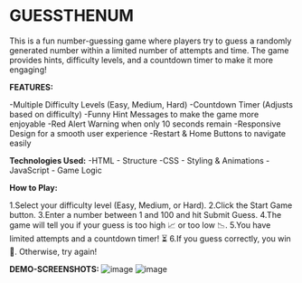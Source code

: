 # GUESSTHENUM

This is a fun number-guessing game where players try to guess a randomly generated number within a limited number of attempts and time. The game provides hints, difficulty levels, and a countdown timer to make it more engaging!

**FEATURES:**

-Multiple Difficulty Levels (Easy, Medium, Hard)
-Countdown Timer (Adjusts based on difficulty)
-Funny Hint Messages to make the game more enjoyable
-Red Alert Warning when only 10 seconds remain
-Responsive Design for a smooth user experience
-Restart & Home Buttons to navigate easily

**Technologies Used:**
-HTML - Structure
-CSS - Styling & Animations
-JavaScript - Game Logic

**How to Play:**

1.Select your difficulty level (Easy, Medium, or Hard).
2.Click the Start Game button.
3.Enter a number between 1 and 100 and hit Submit Guess.
4.The game will tell you if your guess is too high 📈 or too low 📉.
5.You have limited attempts and a countdown timer! ⏳
6.If you guess correctly, you win 🎉. Otherwise, try again!

**DEMO-SCREENSHOTS:**
![image](https://github.com/user-attachments/assets/5df747a6-4202-4015-b1a6-801540b012d6)
![image](https://github.com/user-attachments/assets/5caf6c7e-6e6c-43c4-874b-ed857ffa7832)

